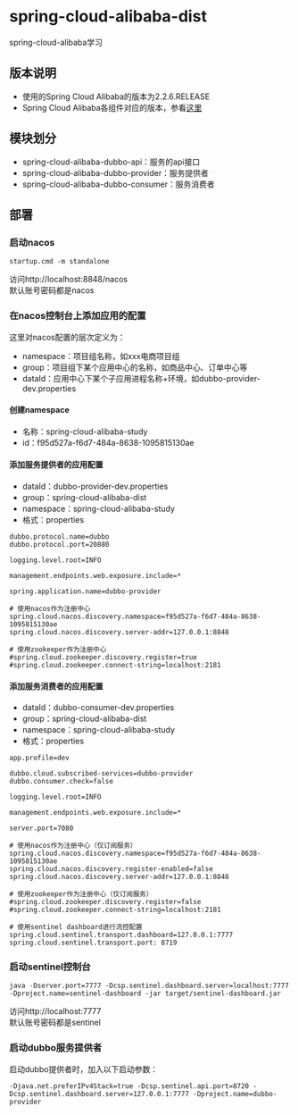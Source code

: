 # spring-cloud-alibaba-dist
spring-cloud-alibaba学习

## 版本说明
* 使用的Spring Cloud Alibaba的版本为2.2.6.RELEASE
* Spring Cloud Alibaba各组件对应的版本，参看[这里](https://github.com/alibaba/spring-cloud-alibaba/wiki/%E7%89%88%E6%9C%AC%E8%AF%B4%E6%98%8E)

## 模块划分
* spring-cloud-alibaba-dubbo-api：服务的api接口
* spring-cloud-alibaba-dubbo-provider：服务提供者
* spring-cloud-alibaba-dubbo-consumer：服务消费者

## 部署
### 启动nacos 
```text
startup.cmd -m standalone
```
访问http://localhost:8848/nacos  
默认账号密码都是nacos
          
### 在nacos控制台上添加应用的配置
这里对nacos配置的层次定义为： 
* namespace：项目组名称，如xxx电商项目组 
* group：项目组下某个应用中心的名称，如商品中心、订单中心等
* dataId：应用中心下某个子应用进程名称+环境，如dubbo-provider-dev.properties 

#### 创建namespace 
* 名称：spring-cloud-alibaba-study 
* id：f95d527a-f6d7-484a-8638-1095815130ae

#### 添加服务提供者的应用配置 
* dataId：dubbo-provider-dev.properties 
* group：spring-cloud-alibaba-dist 
* namespace：spring-cloud-alibaba-study 
* 格式：properties 
```text
dubbo.protocol.name=dubbo
dubbo.protocol.port=20880

logging.level.root=INFO

management.endpoints.web.exposure.include=*

spring.application.name=dubbo-provider

# 使用nacos作为注册中心
spring.cloud.nacos.discovery.namespace=f95d527a-f6d7-484a-8638-1095815130ae
spring.cloud.nacos.discovery.server-addr=127.0.0.1:8848

# 使用zookeeper作为注册中心
#spring.cloud.zookeeper.discovery.register=true
#spring.cloud.zookeeper.connect-string=localhost:2181
```

#### 添加服务消费者的应用配置 
* dataId：dubbo-consumer-dev.properties 
* group：spring-cloud-alibaba-dist 
* namespace：spring-cloud-alibaba-study
* 格式：properties 
```text
app.profile=dev

dubbo.cloud.subscribed-services=dubbo-provider
dubbo.consumer.check=false

logging.level.root=INFO

management.endpoints.web.exposure.include=*

server.port=7080

# 使用nacos作为注册中心（仅订阅服务）
spring.cloud.nacos.discovery.namespace=f95d527a-f6d7-484a-8638-1095815130ae
spring.cloud.nacos.discovery.register-enabled=false
spring.cloud.nacos.discovery.server-addr=127.0.0.1:8848

# 使用zookeeper作为注册中心（仅订阅服务）
#spring.cloud.zookeeper.discovery.register=false
#spring.cloud.zookeeper.connect-string=localhost:2181

# 使用sentinel dashboard进行流控配置
spring.cloud.sentinel.transport.dashboard=127.0.0.1:7777
spring.cloud.sentinel.transport.port: 8719
```

### 启动sentinel控制台
```text
java -Dserver.port=7777 -Dcsp.sentinel.dashboard.server=localhost:7777 -Dproject.name=sentinel-dashboard -jar target/sentinel-dashboard.jar
```
访问http://localhost:7777  
默认账号密码都是sentinel

### 启动dubbo服务提供者
启动dubbo提供者时，加入以下启动参数：
```text
-Djava.net.preferIPv4Stack=true -Dcsp.sentinel.api.port=8720 -Dcsp.sentinel.dashboard.server=127.0.0.1:7777 -Dproject.name=dubbo-provider
```